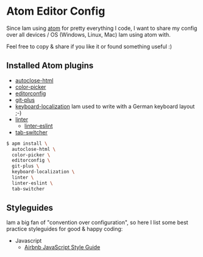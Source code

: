 # Atom Editor Config

Since Iam using [atom](https://atom.io) for pretty everything I code, I want to
share my config over all devices / OS (Windows, Linux, Mac) Iam using atom with.

Feel free to copy & share if you like it or found something useful :)

## Installed Atom plugins

* [autoclose-html](https://atom.io/packages/autoclose-html)
* [color-picker](https://atom.io/packages/color-picker)
* [editorconfig](https://atom.io/packages/editorconfig)
* [git-plus](https://atom.io/packages/git-plus)
* [keyboard-localization](https://atom.io/packages/keyboard-localization)
  Iam used to write with a German keyboard layout ;-)
* [linter](https://atom.io/packages/linter)
  * [linter-eslint](https://atom.io/packages/linter-eslint)
* [tab-switcher](https://atom.io/packages/tab-switcher)


```sh
$ apm install \
  autoclose-html \
  color-picker \
  editorconfig \
  git-plus \
  keyboard-localization \
  linter \
  linter-eslint \
  tab-switcher
```

## Styleguides

Iam a big fan of "convention over configuration", so here I list some best
practice styleguides for good & happy coding:

* Javascript
  * [Airbnb JavaScript Style Guide](https://github.com/airbnb/javascript)
